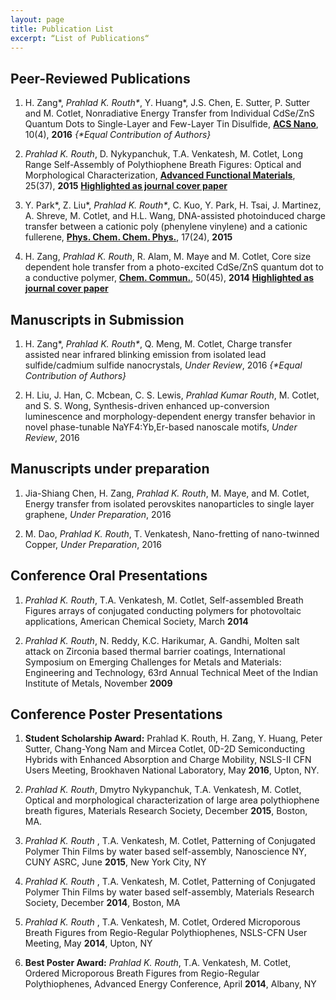 ```yaml
---
layout: page
title: Publication List
excerpt: “List of Publications“
---
```


## Peer-Reviewed Publications

1. H. Zang\*, _Prahlad K. Routh\*_, Y. Huang\*, J.S. Chen, E. Sutter, P. Sutter and M. Cotlet, Nonradiative Energy Transfer from Individual CdSe/ZnS Quantum Dots to Single-Layer and Few-Layer Tin Disulfide, [**ACS Nano**](http://doi.org/10.1021/acsnano.6b01538), 10(4), **2016** _{\*Equal Contribution of Authors}_

2. _Prahlad K. Routh_, D. Nykypanchuk, T.A. Venkatesh, M. Cotlet, Long Range Self-Assembly of Polythiophene Breath Figures: Optical and Morphological Characterization, [**Advanced Functional Materials**](http://doi.org/10.1002/adfm.201502463), 25(37), **2015** [__Highlighted as journal cover paper__](http://doi.org/10.1002/adfm.201570244)

3. Y. Park\*, Z. Liu\*, _Prahlad K. Routh\*_, C. Kuo, Y. Park, H. Tsai, J. Martinez, A. Shreve, M. Cotlet, and H.L. Wang, DNA-assisted photoinduced charge transfer between a cationic poly (phenylene vinylene) and a cationic fullerene, [**Phys. Chem. Chem. Phys.**](http://doi.org/10.1039/C5CP01309G), 17(24), **2015** 

4. H. Zang, _Prahlad K. Routh_, R. Alam, M. Maye and M. Cotlet, Core size dependent hole transfer from a photo-excited CdSe/ZnS quantum dot to a conductive polymer, [**Chem. Commun.**](http://doi.org/10.1039/C3CC47975G), 50(45), **2014** [__Highlighted as journal cover paper__](http://pubs.rsc.org/en/content/articlepdf/2014/cc/c3cc47975g)

## Manuscripts in Submission
1. H. Zang\*, _Prahlad K. Routh\*_, Q.  Meng, M. Cotlet, Charge transfer assisted near infrared blinking emission from isolated lead sulfide/cadmium sulfide nanocrystals,  _Under Review_, 2016 _{\*Equal Contribution of Authors}_

2. H. Liu, J. Han, C. Mcbean, C. S. Lewis, _Prahlad Kumar Routh_, M. Cotlet, and S. S. Wong, Synthesis-driven enhanced up-conversion luminescence and morphology-dependent energy transfer behavior in novel phase-tunable NaYF4:Yb,Er-based nanoscale motifs, _Under Review_, 2016

## Manuscripts under preparation
1. Jia-Shiang Chen, H. Zang, _Prahlad K. Routh_, M. Maye, and M. Cotlet, Energy transfer from isolated perovskites nanoparticles to single layer graphene, _Under Preparation_, 2016

2. M. Dao, _Prahlad K. Routh_,  T. Venkatesh, Nano-fretting of nano-twinned Copper, _Under Preparation_, 2016


## Conference Oral Presentations
1. *Prahlad K. Routh*, T.A. Venkatesh, M. Cotlet, Self-assembled Breath Figures arrays of conjugated conducting polymers for photovoltaic applications,  American Chemical Society, March **2014**

2. *Prahlad K. Routh*, N. Reddy, K.C. Harikumar, A. Gandhi, Molten salt attack on Zirconia based thermal barrier coatings, International Symposium on Emerging Challenges for Metals and Materials: Engineering and Technology, 63rd Annual Technical Meet of the  Indian Institute of Metals, November **2009**

## Conference Poster Presentations
[//]: <> ( 1.  Prahlad K. Routh, H. Zang, Y. Huang, Peter Sutter, Chang-Yong Nam and Mircea Cotlet, 0D-2D Semiconducting Hybrids with Enhanced Absorption and Charge Mobility, Gordon Research Conference, June **2016**, Upton, NY.)

1.  **Student Scholarship Award:** Prahlad K. Routh, H. Zang, Y. Huang, Peter Sutter, Chang-Yong Nam and Mircea Cotlet, 0D-2D Semiconducting Hybrids with Enhanced Absorption and Charge Mobility, NSLS-II CFN Users Meeting, Brookhaven National Laboratory, May **2016**, Upton, NY.

1.  *Prahlad K. Routh*, Dmytro Nykypanchuk, T.A. Venkatesh, M. Cotlet, Optical and morphological characterization of large area polythiophene breath figures, Materials Research Society, December  **2015**, Boston, MA.
  
2.  *Prahlad K. Routh* , T.A. Venkatesh, M. Cotlet, Patterning of Conjugated Polymer Thin Films by water based self-assembly, Nanoscience NY, CUNY ASRC, June   **2015**, New York City, NY
  
 3.   *Prahlad K. Routh* , T.A. Venkatesh, M. Cotlet, Patterning of Conjugated Polymer Thin Films by water based self-assembly, Materials Research Society, December  **2014**, Boston, MA 

 4.   *Prahlad K. Routh* , T.A. Venkatesh, M. Cotlet, Ordered Microporous Breath Figures from Regio-Regular Polythiophenes, NSLS-CFN User Meeting, May **2014**,  Upton, NY 


5.  **Best Poster Award:** *Prahlad K. Routh*, T.A. Venkatesh, M. Cotlet, Ordered Microporous Breath Figures from Regio-Regular Polythiophenes, Advanced Energy Conference, April **2014**,   Albany, NY

[//]: <> (H. Zang, *Prahlad K. Routh* , and M. Cotlet. **Poster:  **Regulating the intermittency of CdSe/ZnS quantum dots through controlled charge transfer, American Chemical Society, August   ** 2014 **, Vol. 248, 1155)



